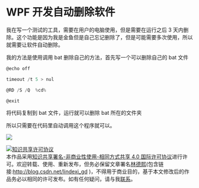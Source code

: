 
# WPF 开发自动删除软件

我在写一个测试的工具，需要在用户的电脑使用，但是需要在运行之后 3 天内删除。这个功能是因为我是金鱼但是自己忘记删除了，但是可能需要多次使用，所以就需要让软件自动删除。

<!--more-->


<!-- CreateTime:2018/9/2 14:51:48 -->

<!-- csdn -->

我的方法是使用调用 bat 删除自己的方法，首先写一个可以删除自己的 bat 文件

```csharp
@echo off

timeout /t 5 > nul

@RD /S /Q  %cd%

@exit
```

将代码复制到 bat 文件，运行就可以删除 bat 所在的文件夹

所以只需要在代码里自动调用这个程序就可以。

![](https://i.loli.net/2018/09/02/5b8b8881f1a33.jpg)





<a rel="license" href="http://creativecommons.org/licenses/by-nc-sa/4.0/"><img alt="知识共享许可协议" style="border-width:0" src="https://licensebuttons.net/l/by-nc-sa/4.0/88x31.png" /></a><br />本作品采用<a rel="license" href="http://creativecommons.org/licenses/by-nc-sa/4.0/">知识共享署名-非商业性使用-相同方式共享 4.0 国际许可协议</a>进行许可。欢迎转载、使用、重新发布，但务必保留文章署名[林德熙](http://blog.csdn.net/lindexi_gd)(包含链接:http://blog.csdn.net/lindexi_gd )，不得用于商业目的，基于本文修改后的作品务必以相同的许可发布。如有任何疑问，请与我[联系](mailto:lindexi_gd@163.com)。